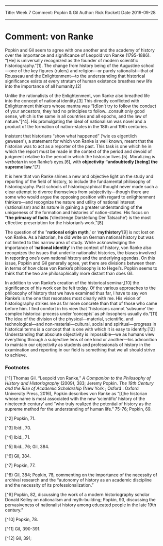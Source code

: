 ---
Title: Week 7 Comment: Popkin & Gil
Author: Rick Rockett
Date 2019-09-28
___

# Comment: von Ranke

Popkin and Gil seem to agree with one another and the academy of history over the importance and significance of Leopold von Ranke (1795-1886).  “[He] is universally recognized as the founder of modern scientific historiography.”[1]. The change from history being of the Augustine school—one of the key figures (rulers) and religion—or purely rationalist—that of Rousseau and the Enlightenment—to the understanding that historical significance exists at every stratum of human existence breathes new life into the importance of all humanity.[2]

Unlike the rationalists of the Enlightenment, von Ranke also breathed life into the concept of national identity.[3]  This directly conflicted with Enlightenment thinkers whose mantra was “[d]on’t try to follow the conduct of your ancestors, they had no principles to follow…consult only good sense, which is the same in all countries and all epochs, and the law of nature.”[^4]. His promulgating the ideal of nationalism was novel and a product of the formation of nation-states in the 18th and 19th centuries. 

Insistent that historians “show what happened” (‘wie es eigentlich gewesen'), a statement for which von Ranke is well known, meant that the historian was to act as a reporter of the past.  This task is one which he in which the report must be made in the context of the period and devoid of judgment relative to the period in which the historian lives.[5]. Moralizing is _verboten_ in von Ranke’s eyes.[6], with **objectivity “undoubtedly [being] the supreme law**.”[7]

It is here that von Ranke shines a new and objective light on the study and reporting of the field of history, to include the fundamental philosophy of historiography.  Past schools of historiographical thought never made such a clear attempt to divorce themselves from subjectivity—though there are some who would argue the opposing position with regard to enlightenment thinkers—and recognize the nature and utility of national interest (nationalism) and its nature in gaining a greater understanding of the uniqueness of the formation and histories of nation-states.  His focus on “**the primacy of facts** (‘diestrenge Darstellung Der Tatsache’) is the most effective prescription for the historian’s work.”[8]

The question of the ”**national origin myth**,’ or ‘**mythistory**’[9] is not lost on von Ranke. As a historian, he did write on German national history but was not limited to this narrow area of study.  While acknowledging the importance of ‘**national identity**’ in the context of history, von Ranke also recognizes the issues that underlie nationalist histories, the biases involved in reporting one’s own national history and the underlying agendas.  On this issue, Popkin and Gil generally agree, yet there are divisions between them in terms of how close von Ranke’s philosophy is to Hegel’s.  Popkin seems to think that the two are philosophically more distant than does Gil.

In addition to von Ranke’s creation of the historical seminar,[10] the significance of his work can be felt today.  Of the various approaches to the philosophy of history that we have examined thus far, I have to say von Ranke’s is the one that resonates most clearly with me.  His vision of historiography strikes me as far more concrete than that of those who came before him. I find comfort in his view that “historians cannot ‘subsume’ the complex historical process under ‘concepts’ as philosophers usually do.”[11]  The idea of the division of the physical—material, scientific, and technological—and non-material—cultural, social and spiritual—progress in historical terms is a concept that is one with which it is easy to identify.[12]  Understanding that absolute objectivity is impossible—we as humans view everything through a subjective lens of one kind or another—his admonition to maintain our objectivity as students and professionals of history in the examination and reporting in our field is something that we all should strive to achieve.

### Footnotes ###

[^1]  Thomas Gil. “Leopold von Ranke,” _A Companion to the Philosophy of History and Historiography_ (2009), 383; Jeremy Popkin. _The 19th Century and the Rise of Academic Scholarship_ (New York ; Oxford : Oxford University Press, 2016),  Popkin describes von Ranke as “[t]he historian whose name is most associated with the new ‘scientific’ history of the nineteenth century’ and “who truly realized the potential of history as the supreme method for the understanding of human life.” 75-76; Popkin, 69.

[^2] Popkin, 71.

[^3] Ibid., 70.

[^4] Ibid., 71.

[^5] Ibid., 76; Gil, 384.

[^6] Gil, 384.

[^7] Popkin, 77.

[^8} Gil, 384; Popkin, 78, commenting on the importance of the necessity of archival research and the “autonomy of history as an academic discipline and the necessity of its professionalization.”

[^9] Popkin, 82, discussing the work of a modern historiography scholar Donald Kelley on nationalism and myth-building; Popkin, 93, discussing the pervasiveness of nationalist history among educated people in the late 19th century.”

[^10] Popkin, 78.

[^11] Gil, 390-391.

[^12] Gil, 391;
